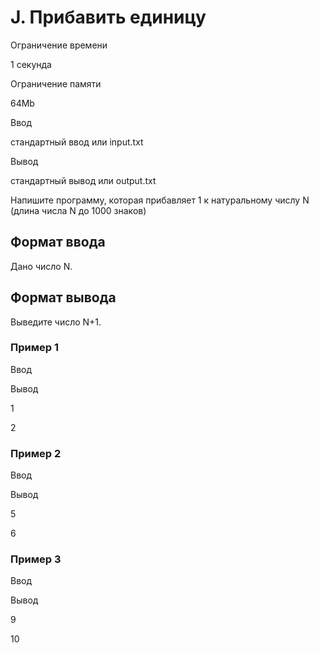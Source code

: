 J. Прибавить единицу
====================

Ограничение времени

1 секунда

Ограничение памяти

64Mb

Ввод

стандартный ввод или input.txt

Вывод

стандартный вывод или output.txt

Напишите программу, которая прибавляет 1 к натуральному числу N (длина числа N до 1000 знаков)

Формат ввода
------------

Дано чиcло N.

Формат вывода
-------------

Выведите число N+1.

### Пример 1

Ввод

Вывод

1

2

### Пример 2

Ввод

Вывод

5

6

### Пример 3

Ввод

Вывод

9

10
